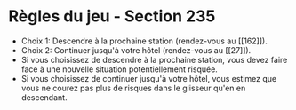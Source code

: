 # Règles du jeu - Section 235

- Choix 1: Descendre à la prochaine station (rendez-vous au [[162]]).
- Choix 2: Continuer jusqu'à votre hôtel (rendez-vous au [[27]]).
- Si vous choisissez de descendre à la prochaine station, vous devez faire face à une nouvelle situation potentiellement risquée.
- Si vous choisissez de continuer jusqu'à votre hôtel, vous estimez que vous ne courez pas plus de risques dans le glisseur qu'en en descendant.